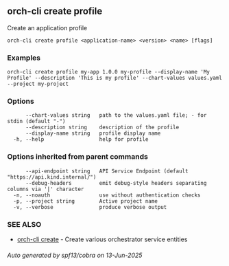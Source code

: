 ## orch-cli create profile

Create an application profile

```
orch-cli create profile <application-name> <version> <name> [flags]
```

### Examples

```
orch-cli create profile my-app 1.0.0 my-profile --display-name 'My Profile' --description 'This is my profile' --chart-values values.yaml --project my-project
```

### Options

```
      --chart-values string   path to the values.yaml file; - for stdin (default "-")
      --description string    description of the profile
      --display-name string   profile display name
  -h, --help                  help for profile
```

### Options inherited from parent commands

```
      --api-endpoint string   API Service Endpoint (default "https://api.kind.internal/")
      --debug-headers         emit debug-style headers separating columns via '|' character
  -n, --noauth                use without authentication checks
  -p, --project string        Active project name
  -v, --verbose               produce verbose output
```

### SEE ALSO

* [orch-cli create](orch-cli_create.md)	 - Create various orchestrator service entities

###### Auto generated by spf13/cobra on 13-Jun-2025
